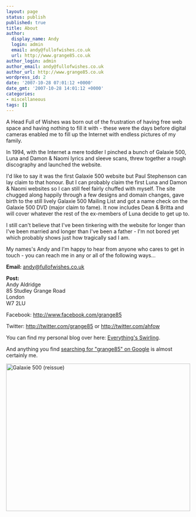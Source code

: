 ```yaml
---
layout: page
status: publish
published: true
title: About
author:
  display_name: Andy
  login: admin
  email: andy@fullofwishes.co.uk
  url: http://www.grange85.co.uk
author_login: admin
author_email: andy@fullofwishes.co.uk
author_url: http://www.grange85.co.uk
wordpress_id: 2
date: '2007-10-28 07:01:12 +0000'
date_gmt: '2007-10-28 14:01:12 +0000'
categories:
- miscellaneous
tags: []
---
```

<p>A Head Full of Wishes was born out of the frustration of having free web space and having nothing to fill it with - these were the days before digital cameras enabled me to fill up the Internet with endless pictures of my family.</p>
<p>In 1994, with the Internet a mere toddler I pinched a bunch of Galaxie 500, Luna and Damon & Naomi lyrics and sleeve scans, threw together a rough discography and launched the website.</p>
<p>I'd like to say it was the first Galaxie 500 website but Paul Stephenson can lay claim to that honour. But I can probably claim the first Luna and Damon & Naomi websites so I can still feel fairly chuffed with myself. The site chugged along happily through a few designs and domain changes, gave birth to the still lively Galaxie 500 Mailing List and got a name check on the Galaxie 500 DVD (major claim to fame). It now includes Dean & Britta and will cover whatever the rest of the ex-members of Luna decide to get up to.</p>
<p>I still can't believe that I've been tinkering with the website for longer than I've been married and longer than I've been a father - I'm not bored yet which probably shows just how tragically sad I am.</p>

<p>My names's Andy and I'm happy to hear from anyone who cares to get in touch - you can reach me in any or all of the following ways...</p>
<p><strong>Email:</strong> <a href="mailto:andy@fullofwishes.co.uk">andy@fullofwishes.co.uk</a></p>
<p><strong>Post:</strong><br />
Andy Aldridge<br />
85 Studley Grange Road<br />
London<br />
W7 2LU</p>
<p>Facebook: <a href="http://www.facebook.com/grange85">http://www.facebook.com/grange85</a></p>
<p>Twitter: <a href="http://twitter.com/grange85">http://twitter.com/grange85</a> or <a href="http://twitter.com/ahfow">http://twitter.com/ahfow</a></p>
<p>You can find my personal blog over here: <a href="http://www.grange85.co.uk/swirling">Everything's Swirling</a>.</p>
<p>And anything you find <a href="https://www.google.com/search?q=grange85">searching for "grange85" on Google</a> is almost certainly me.</p>
<p><a href="http://www.flickr.com/photos/grange85/3592561407/" title="Galaxie 500 (reissue) by andyaldridge, on Flickr"><img class="aligncenter" src="http://farm4.staticflickr.com/3403/3592561407_f79467a2c1.jpg" width="500" height="400" alt="Galaxie 500 (reissue)"></a></p>
